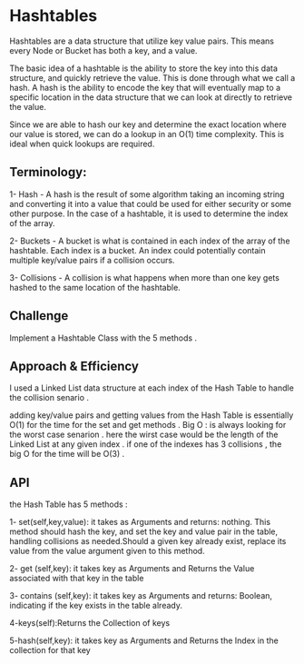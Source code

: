 # Hashtables
<!-- Short summary or background information -->
Hashtables are a data structure that utilize key value pairs. This means every Node or Bucket has both a key, and a value.

The basic idea of a hashtable is the ability to store the key into this data structure, and quickly retrieve the value. This is done through what we call a hash. A hash is the ability to encode the key that will eventually map to a specific location in the data structure that we can look at directly to retrieve the value.

Since we are able to hash our key and determine the exact location where our value is stored, we can do a lookup in an O(1) time complexity. This is ideal when quick lookups are required.

## Terminology:
1- Hash - A hash is the result of some algorithm taking an incoming string and converting it into a value that could be used for either security or some other purpose. In the case of a hashtable, it is used to determine the index of the array.

2- Buckets - A bucket is what is contained in each index of the array of the hashtable. Each index is a bucket. An index could potentially contain multiple key/value pairs if a collision occurs.

3- Collisions - A collision is what happens when more than one key gets hashed to the same location of the hashtable.
## Challenge
<!-- Description of the challenge -->
Implement a Hashtable Class with the 5 methods .


## Approach & Efficiency
<!-- What approach did you take? Why? What is the Big O space/time for this approach? -->

I used a Linked List data structure at each index of the Hash Table to handle the collision senario . 

adding key/value pairs and getting values from the Hash Table is essentially O(1) for the time for the set and get methods . Big O : is always looking for the worst case senarion . here the wirst case would be the length of the Linked List at any given index . if one of the indexes has 3 collisions , the big O for the time will be O(3) . 

## API
<!-- Description of each method publicly available in each of your hashtable -->

the Hash Table has 5 methods : 

1- set(self,key,value): it takes  as Arguments and returns: nothing.  This method should hash the key, and set the key and value pair in the table, handling collisions as needed.Should a given key already exist, replace its value from the value argument given to this method.
  
2-  get (self,key): it takes key as Arguments and Returns the  Value associated  with that key in the table
         
 
3- contains (self,key): it takes key as Arguments and returns: Boolean, indicating if the key exists in the table already.
 
4-keys(self):Returns the  Collection of keys

 
5-hash(self,key): it takes  key as      Arguments and Returns the  Index in the collection for that key
      

         

